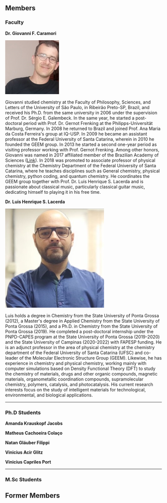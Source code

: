 ## Members

### Faculty

**Dr. Giovanni F. Caramori** 

![caramori](caramori.png)

Giovanni  studied chemistry at the Faculty of Philosophy, Sciences, and Letters of the University of São Paulo, in Ribeirão Preto-SP, Brazil, and received his Ph.D. from the same university in 2006 under the supervision of Prof. Dr. Sérgio E. Galembeck. In the same year, he started a post-doctoral period with Prof. Dr. Gernot Frenking at the Philipps-Universität Marburg, Germany. In 2008 he returned to Brazil and joined Prof. Ana Maria da Costa Ferreira's group at IQ-USP. In 2009 he became an assistant professor at the Federal University of Santa Catarina, wherein in 2010 he founded the GEEM group. In 2013 he started a second one-year period as visiting professor working with Prof. Gernot Frenking. Among other honors, Giovanni was named in 2017 affiliated member of the Brazilian Academy of Sciences ([Link](http://www.abc.org.br/2017/08/11/ufsc-recebe-novos-membros-afiliados-da-vice-presidencia-regional-sul-da-abc/)). In 2018 was promoted to associate professor of physical chemistry at the Chemistry Department of the Federal University of Santa Catarina, where he teaches disciplines such as General chemistry, physical chemistry, python coding, and quantum chemistry. He coordinates the GEEM group together with Prof. Dr. Luis Henrique S. Lacerda and is passionate about classical music, particularly classical guitar music, dedicating himself to playing it in his free time.

**Dr. Luis Henrique S. Lacerda**

![luis](luis.png)

Luis holds a degree in Chemistry from the State University of Ponta Grossa (2012), a Master's degree in Applied Chemistry from the State University of Ponta Grossa (2015), and a Ph.D. in Chemistry from the State University of Ponta Grossa (2019). He completed a post-doctoral internship under the PNPD-CAPES program at the State University of Ponta Grossa (2019-2020) and the State University of Campinas (2020-2022) with FAPESP funding. He is an adjunct professor in the area of physical chemistry at the chemistry department of the Federal University of Santa Catarina (UFSC) and co-leader of the Molecular Electronic Structure Group (GEEM). Likewise, he has experience in chemistry and physical chemistry, working mainly with computer simulations based on Density Functional Theory (DFT) to study the chemistry of materials, drugs and other organic compounds, magnetic materials, organometallic coordination compounds, supramolecular chemistry, polymers, catalysis, and photocatalysis. His current research interests focus on the study of intelligent materials for technological, environmental, and biological applications.

***

### Ph.D Students

**Amanda Krauskopf Jacobs**

**Matheus Cachoeira Colaço**

**Natan Gláuber Filippi**

**Vinicius Acir Glitz**

**Vinicius Capriles Port**

***
### M.Sc Students

## Former Members

